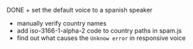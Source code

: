 DONE + set the default voice to a spanish speaker
+ manually verify country names
+ add iso-3166-1-alpha-2 code to country paths in spam.js
+ find out what causes the `Unknow error` in responsive voice
